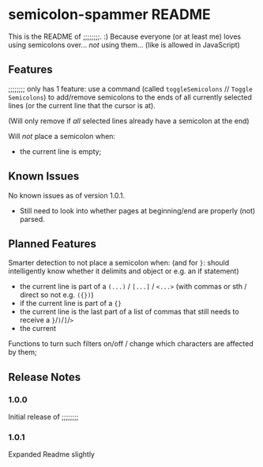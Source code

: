 # semicolon-spammer README

This is the README of ;;;;;;;;. :)
Because everyone (or at least me) loves using semicolons over... *not* using them... (like is allowed in JavaScript)

## Features

;;;;;;;; only has 1 feature: use a command (called `toggleSemicolons` // `Toggle Semicolons`) to add/remove semicolons to the ends of all currently selected lines (or the current line that the cursor is at).

(Will only remove if *all* selected lines already have a semicolon at the end)

Will *not* place a semicolon when:
- the current line is empty;

## Known Issues

No known issues as of version 1.0.1.

- Still need to look into whether pages at beginning/end are properly (not) parsed.

## Planned Features

Smarter detection to not place a semicolon when:
    (and for `}`: should intelligently know whether it delimits and object or e.g. an if statement)
- the current line is part of a `(...)` / `[...]` / `<...>` (with commas or sth / direct so not e.g. `({})`)
- if the current line is part of a `{}`
- the current line is the last part of a list of commas that still needs to receive a `}`/`)`/`]`/`>`
- the current

Functions to turn such filters on/off / change which characters are affected by them;

## Release Notes

### 1.0.0

Initial release of ;;;;;;;;

### 1.0.1

Expanded Readme slightly